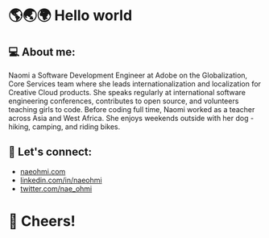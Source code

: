 # 🌎🌏🌍 Hello world

## 💻 About me:

Naomi a Software Development Engineer at Adobe on the Globalization, Core Services team where she leads internationalization and localization for Creative Cloud products.  She speaks regularly at international software engineering conferences, contributes to open source, and volunteers teaching girls to code. Before coding full time, Naomi worked as a teacher across Asia and West Africa. She enjoys weekends outside with her dog - hiking, camping, and riding bikes. 

## 🎉 Let's connect:

- [naeohmi.com](https://naeohmi.com)
- [linkedin.com/in/naeohmi](https://linkedin.com/in/naeohmi)
- [twitter.com/nae_ohmi](https://twitter.com/nae_ohmi)


# 🥂 Cheers!
